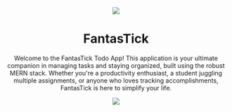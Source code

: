 <div  align="center">
  <img src="https://github.com/Topman-14/FantasTick/assets/98329531/b8f4075e-d750-4687-8ad9-bde6f6504679" >
  <h1>FantasTick</h1>
  <p>
    Welcome to the FantasTick Todo App! This application is your ultimate companion in managing tasks and staying organized, built using the robust MERN stack. Whether you're       a productivity enthusiast, a student juggling multiple assignments, or anyone who loves tracking accomplishments, FantasTick is here to simplify your life.
  </p>
  <img src="https://github.com/Topman-14/FantasTick/assets/98329531/7b16a5c6-7c9c-49c1-8bad-608ca1e4be6f" >
</div>
